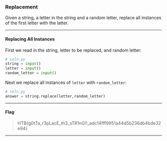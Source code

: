 ### Replacement
Given a string, a letter in the string and a random letter, replace all instances of the first letter with the latter.

---

#### Replacing All Instances

First we read in the string, letter to be replaced, and random letter:

```python
# soln.py
string = input()
letter = input()
random_letter = input()
```

Next we replace all instances of `letter` with `random_letter`:

```python
# soln.py
answer = string.replace(letter,random_letter)
```

---

#### Flag
> HTB{g0tTa_r3pLacE_th3_sTR1nG!!_adc14fff9951a44d5b236db4bde32e94}

---